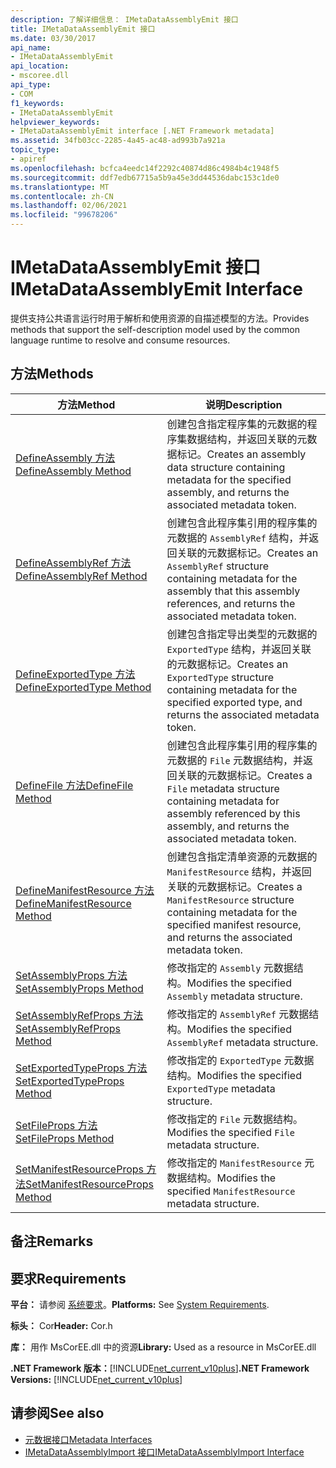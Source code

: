 ```yaml
---
description: 了解详细信息： IMetaDataAssemblyEmit 接口
title: IMetaDataAssemblyEmit 接口
ms.date: 03/30/2017
api_name:
- IMetaDataAssemblyEmit
api_location:
- mscoree.dll
api_type:
- COM
f1_keywords:
- IMetaDataAssemblyEmit
helpviewer_keywords:
- IMetaDataAssemblyEmit interface [.NET Framework metadata]
ms.assetid: 34fb03cc-2285-4a45-ac48-ad993b7a921a
topic_type:
- apiref
ms.openlocfilehash: bcfca4eedc14f2292c40874d86c4984b4c1948f5
ms.sourcegitcommit: ddf7edb67715a5b9a45e3dd44536dabc153c1de0
ms.translationtype: MT
ms.contentlocale: zh-CN
ms.lasthandoff: 02/06/2021
ms.locfileid: "99678206"
---
```

# <a name="imetadataassemblyemit-interface"></a><span data-ttu-id="e4dd4-103">IMetaDataAssemblyEmit 接口</span><span class="sxs-lookup"><span data-stu-id="e4dd4-103">IMetaDataAssemblyEmit Interface</span></span>

<span data-ttu-id="e4dd4-104">提供支持公共语言运行时用于解析和使用资源的自描述模型的方法。</span><span class="sxs-lookup"><span data-stu-id="e4dd4-104">Provides methods that support the self-description model used by the common language runtime to resolve and consume resources.</span></span>  
  
## <a name="methods"></a><span data-ttu-id="e4dd4-105">方法</span><span class="sxs-lookup"><span data-stu-id="e4dd4-105">Methods</span></span>  
  
|<span data-ttu-id="e4dd4-106">方法</span><span class="sxs-lookup"><span data-stu-id="e4dd4-106">Method</span></span>|<span data-ttu-id="e4dd4-107">说明</span><span class="sxs-lookup"><span data-stu-id="e4dd4-107">Description</span></span>|  
|------------|-----------------|  
|[<span data-ttu-id="e4dd4-108">DefineAssembly 方法</span><span class="sxs-lookup"><span data-stu-id="e4dd4-108">DefineAssembly Method</span></span>](imetadataassemblyemit-defineassembly-method.md)|<span data-ttu-id="e4dd4-109">创建包含指定程序集的元数据的程序集数据结构，并返回关联的元数据标记。</span><span class="sxs-lookup"><span data-stu-id="e4dd4-109">Creates an assembly data structure containing metadata for the specified assembly, and returns the associated metadata token.</span></span>|  
|[<span data-ttu-id="e4dd4-110">DefineAssemblyRef 方法</span><span class="sxs-lookup"><span data-stu-id="e4dd4-110">DefineAssemblyRef Method</span></span>](imetadataassemblyemit-defineassemblyref-method.md)|<span data-ttu-id="e4dd4-111">创建包含此程序集引用的程序集的元数据的 `AssemblyRef` 结构，并返回关联的元数据标记。</span><span class="sxs-lookup"><span data-stu-id="e4dd4-111">Creates an `AssemblyRef` structure containing metadata for the assembly that this assembly references, and returns the associated metadata token.</span></span>|  
|[<span data-ttu-id="e4dd4-112">DefineExportedType 方法</span><span class="sxs-lookup"><span data-stu-id="e4dd4-112">DefineExportedType Method</span></span>](imetadataassemblyemit-defineexportedtype-method.md)|<span data-ttu-id="e4dd4-113">创建包含指定导出类型的元数据的 `ExportedType` 结构，并返回关联的元数据标记。</span><span class="sxs-lookup"><span data-stu-id="e4dd4-113">Creates an `ExportedType` structure containing metadata for the specified exported type, and returns the associated metadata token.</span></span>|  
|[<span data-ttu-id="e4dd4-114">DefineFile 方法</span><span class="sxs-lookup"><span data-stu-id="e4dd4-114">DefineFile Method</span></span>](imetadataassemblyemit-definefile-method.md)|<span data-ttu-id="e4dd4-115">创建包含此程序集引用的程序集的元数据的 `File` 元数据结构，并返回关联的元数据标记。</span><span class="sxs-lookup"><span data-stu-id="e4dd4-115">Creates a `File` metadata structure containing metadata for assembly referenced by this assembly, and returns the associated metadata token.</span></span>|  
|[<span data-ttu-id="e4dd4-116">DefineManifestResource 方法</span><span class="sxs-lookup"><span data-stu-id="e4dd4-116">DefineManifestResource Method</span></span>](imetadataassemblyemit-definemanifestresource-method.md)|<span data-ttu-id="e4dd4-117">创建包含指定清单资源的元数据的 `ManifestResource` 结构，并返回关联的元数据标记。</span><span class="sxs-lookup"><span data-stu-id="e4dd4-117">Creates a `ManifestResource` structure containing metadata for the specified manifest resource, and returns the associated metadata token.</span></span>|  
|[<span data-ttu-id="e4dd4-118">SetAssemblyProps 方法</span><span class="sxs-lookup"><span data-stu-id="e4dd4-118">SetAssemblyProps Method</span></span>](imetadataassemblyemit-setassemblyprops-method.md)|<span data-ttu-id="e4dd4-119">修改指定的 `Assembly` 元数据结构。</span><span class="sxs-lookup"><span data-stu-id="e4dd4-119">Modifies the specified `Assembly` metadata structure.</span></span>|  
|[<span data-ttu-id="e4dd4-120">SetAssemblyRefProps 方法</span><span class="sxs-lookup"><span data-stu-id="e4dd4-120">SetAssemblyRefProps Method</span></span>](imetadataassemblyemit-setassemblyrefprops-method.md)|<span data-ttu-id="e4dd4-121">修改指定的 `AssemblyRef` 元数据结构。</span><span class="sxs-lookup"><span data-stu-id="e4dd4-121">Modifies the specified `AssemblyRef` metadata structure.</span></span>|  
|[<span data-ttu-id="e4dd4-122">SetExportedTypeProps 方法</span><span class="sxs-lookup"><span data-stu-id="e4dd4-122">SetExportedTypeProps Method</span></span>](imetadataassemblyemit-setexportedtypeprops-method.md)|<span data-ttu-id="e4dd4-123">修改指定的 `ExportedType` 元数据结构。</span><span class="sxs-lookup"><span data-stu-id="e4dd4-123">Modifies the specified `ExportedType` metadata structure.</span></span>|  
|[<span data-ttu-id="e4dd4-124">SetFileProps 方法</span><span class="sxs-lookup"><span data-stu-id="e4dd4-124">SetFileProps Method</span></span>](imetadataassemblyemit-setfileprops-method.md)|<span data-ttu-id="e4dd4-125">修改指定的 `File` 元数据结构。</span><span class="sxs-lookup"><span data-stu-id="e4dd4-125">Modifies the specified `File` metadata structure.</span></span>|  
|[<span data-ttu-id="e4dd4-126">SetManifestResourceProps 方法</span><span class="sxs-lookup"><span data-stu-id="e4dd4-126">SetManifestResourceProps Method</span></span>](imetadataassemblyemit-setmanifestresourceprops-method.md)|<span data-ttu-id="e4dd4-127">修改指定的 `ManifestResource` 元数据结构。</span><span class="sxs-lookup"><span data-stu-id="e4dd4-127">Modifies the specified `ManifestResource` metadata structure.</span></span>|  
  
## <a name="remarks"></a><span data-ttu-id="e4dd4-128">备注</span><span class="sxs-lookup"><span data-stu-id="e4dd4-128">Remarks</span></span>  
  
## <a name="requirements"></a><span data-ttu-id="e4dd4-129">要求</span><span class="sxs-lookup"><span data-stu-id="e4dd4-129">Requirements</span></span>  

 <span data-ttu-id="e4dd4-130">**平台：** 请参阅 [系统要求](../../get-started/system-requirements.md)。</span><span class="sxs-lookup"><span data-stu-id="e4dd4-130">**Platforms:** See [System Requirements](../../get-started/system-requirements.md).</span></span>  
  
 <span data-ttu-id="e4dd4-131">**标头：** Cor</span><span class="sxs-lookup"><span data-stu-id="e4dd4-131">**Header:** Cor.h</span></span>  
  
 <span data-ttu-id="e4dd4-132">**库：** 用作 MsCorEE.dll 中的资源</span><span class="sxs-lookup"><span data-stu-id="e4dd4-132">**Library:** Used as a resource in MsCorEE.dll</span></span>  
  
 <span data-ttu-id="e4dd4-133">**.NET Framework 版本：**[!INCLUDE[net_current_v10plus](../../../../includes/net-current-v10plus-md.md)]</span><span class="sxs-lookup"><span data-stu-id="e4dd4-133">**.NET Framework Versions:** [!INCLUDE[net_current_v10plus](../../../../includes/net-current-v10plus-md.md)]</span></span>  
  
## <a name="see-also"></a><span data-ttu-id="e4dd4-134">请参阅</span><span class="sxs-lookup"><span data-stu-id="e4dd4-134">See also</span></span>

- [<span data-ttu-id="e4dd4-135">元数据接口</span><span class="sxs-lookup"><span data-stu-id="e4dd4-135">Metadata Interfaces</span></span>](metadata-interfaces.md)
- [<span data-ttu-id="e4dd4-136">IMetaDataAssemblyImport 接口</span><span class="sxs-lookup"><span data-stu-id="e4dd4-136">IMetaDataAssemblyImport Interface</span></span>](imetadataassemblyimport-interface.md)
